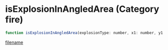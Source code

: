 # isExplosionInAngledArea (Category fire)

```js
function isExplosionInAngledArea(explosionType: number, x1: number, y1: number, z1: number, x2: number, y2: number, z2: number, angle: number): boolean
```

[filename](isExplosionInAngledArea_m.md ':include')